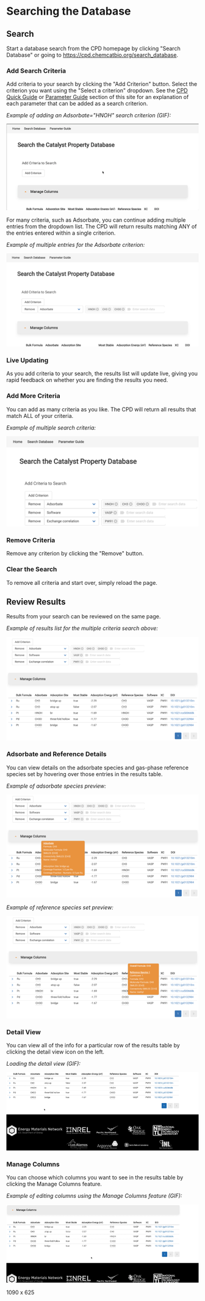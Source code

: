 # Searching the Database

## Search

Start a database search from the CPD homepage by clicking "Search Database" or going to https://cpd.chemcatbio.org/search_database.

### Add Search Criteria

Add criteria to your search by clicking the "Add Criterion" button. Select the criterion you want using the "Select a criterion" dropdown. See the [CPD Quick Guide](https://cpd.chemcatbio.org/parameter-guide) or [Parameter Guide](/parameter-guide) section of this site for an explanation of each parameter that can be added as a search criterion.

_Example of adding an Adsorbate="HNOH" search criterion (GIF):_

![Add criterion example](_media/addcriterion_30.gif)

For many criteria, such as Adsorbate, you can continue adding multiple entries from the dropdown list. The CPD will return results matching ANY of the entries entered within a single criterion.

_Example of multiple entries for the Adsorbate criterion:_

![Multiple criterion entries screenshot](_media/multiple-criterion-entries.png)

### Live Updating

As you add criteria to your search, the results list will update live, giving you rapid feedback on whether you are finding the results you need.

### Add More Criteria

You can add as many criteria as you like. The CPD will return all results that match ALL of your criteria.

_Example of multiple search criteria:_

![Multiple criteria screenshot](_media/multiple-criteria.png?glow)

### Remove Criteria

Remove any criterion by clicking the "Remove" button.

### Clear the Search

To remove all criteria and start over, simply reload the page.

## Review Results

Results from your search can be reviewed on the same page.

_Example of results list for the multiple criteria search above:_

![Results list screenshot](_media/results-list.png)

### Adsorbate and Reference Details

You can view details on the adsorbate species and gas-phase reference species set by hovering over those entries in the results table.

_Example of adsorbate species preview:_

![Adsorbate species preview screenshot](_media/preview-adsorbate.png)

_Example of reference species set preview:_

![Reference species set preview screenshot](_media/preview-reference-species.png)

### Detail View

You can view all of the info for a particular row of the results table by clicking the detail view icon on the left.

_Loading the detail view (GIF):_

![Detail view example](_media/detail-view.gif)

### Manage Columns

You can choose which columns you want to see in the results table by clicking the Manage Columns feature.

_Example of editing columns using the Manage Columns feature (GIF):_

![Manage columns example](_media/manage-columns_30.gif)

1090 x 625
